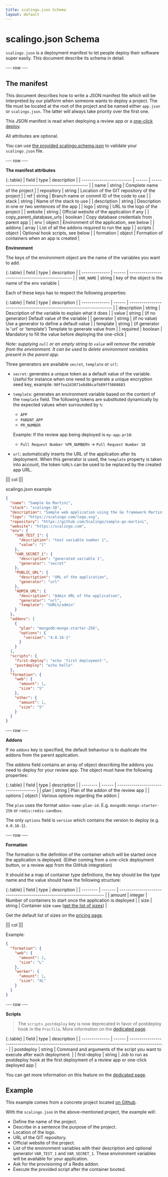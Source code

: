 ```yaml
---
title: scalingo.json Schema
layout: default
---
```


# scalingo.json Schema

`scalingo.json` is a deployment manifest to let people deploy their software
super easily. This document describe its schema in detail.

--- row ---

## The manifest

This document describes how to write a JSON manifest file which
will be interpreted by our platform when someone wants to deploy a project.
The file must be located at the root of the project and be named either `app.json`
or `scalingo.json`. The latter will always take priority over the first one.

This JSON manifest is read when deploying a review app or a [one-click
deploy](https://doc.scalingo.com/platform/deployment/one-click-deploy).

All attributes are optional.

You can use [the provided scalingo.schema.json](https://github.com/Scalingo/developers-documentation/raw/refs/heads/master/scalingo.schema.json) to validate your `scalingo.json` file.

--- row ---

**The manifest attributes**

{:.table}
| field                     | type    | description                                    |
| ------------------------- | ------  | ---------------------------------------------- |
| name                      | string  | Complete name of the project                   |
| repository                | string  | Location of the GIT repository of the project  |
| ref                       | string  | Branch name or commit ID of the code to use    |
| stack                     | string  | Name of the stack to use                       |
| description               | string  | Description in one or two sentences of the app |
| logo                      | string  | URL to the logo of the project                 |
| website                   | string  | Official website of the application if any     |
| copy_parent_database_urls | boolean | Copy database credentials from parent app      |
| env                       | object  | Environment of the application, see below      |
| addons                    | array   | List of all the addons required to run the app |
| scripts                   | object  | Optional hook scripts, see below               |
| formation                 | object  | Formation of containers when an app is created |

**Environment**

The keys of the environment object are the name of the variables you want to
add.

{:.table}
| field          | type   | description                                       |
| -------------- | ------ | ------------------------------------------------- |
| `VAR_NAME`     | string | key of the object is the name of the env variable |

Each of these keys has to respect the following properties:

{:.table}
| field          | type    | description                                                           |
| -------------- | ------  | --------------------------------------------------------------------- |
| description    | string  | Description of the variable to explain what it does                   |
| value          | string  | (if no generator) Default value of the variable                       |
| generator      | string  | (if no value) Use a generator to define a default value               |
| template       | string  | (if generator is 'url' or 'template') Template to generate value from |
| required       | boolean | Mandatory to fill the value before deploying the one-click            |

_Note: supplying `null` or an empty string to `value` will remove the variable from the environment. It can be used to delete environment variables present in the parent app._

Three generators are available `secret`, `template` or `url`:

* `secret`: generates a unique token as a default value of the variable.
  Useful for instance when one need to generate a unique encryption seed key,
  example: `90ffea2d3071e8d86cafb89ff5060883`

* `template`: generates an environment variable based on the content of
  the `template` field. The following tokens are substituted dynamically
  by the expected values when surrounded by `%`:

  * `APP`
  * `PARENT_APP`
  * `PR_NUMBER`

  Example: If the review app being deployed is `my-app-pr10`:

  * `Pull Request Number %PR_NUMBER%` -> `Pull Request Number 10`

* `url`: automatically inserts the URL of the application after its deployment.
  When this generator is used, the `template` property is taken into
  account, the token `%URL%` can be used to be replaced by the created app URL.

||| col |||

scalingo.json example

```json
{
  "name": "Sample Go Martini",
  "stack": "scalingo-18",
  "description": "Sample web application using the Go framework Martini",
  "logo": "https://scalingo.com/logo.svg",
  "repository": "https://github.com/Scalingo/sample-go-martini",
  "website": "https://scalingo.com",
  "env": {
    "VAR_TEST_1": {
      "description": "test variable number 1",
      "value": "1"
    },
    "VAR_SECRET_1": {
      "description": "generated variable 1",
      "generator": "secret"
    },
    "PUBLIC_URL": {
      "description": "URL of the application",
      "generator": "url"
    },
    "ADMIN_URL": {
      "description": "Admin URL of the application",
      "generator": "url",
      "template": "%URL%/admin"
    }
  },
  "addons": [
    {
      "plan": "mongodb:mongo-starter-256",
      "options": {
        "version": "4.0.16-1"
      }
    }
  ],
  "scripts": {
    "first-deploy": "echo 'first deployment'",
    "postdeploy": "echo hello"
  },
  "formation": {
    "web": {
      "amount": 1,
      "size": "S"
    },
    "other": {
      "amount": 1,
      "size": "S"
    }
  }
}
```

--- row ---

**Addons**

If no `addons` key is specified, the default behaviour is to duplicate the
addons from the parent application.

The _addons_ field contains an array of object describing the addons you need to
deploy for your review app. The object must have the following properties:

{:.table}
| field    | type   | description                           |
| -------- | ------ | ------------------------------------- |
| plan     | string | Plan of the addon of the review app   |
| options  | object | Various options regarding the addon   |

The `plan` uses the format `addon-name:plan-id`. E.g.
`mongodb:mongo-starter-256` or `redis:redis-sandbox`.

The only `options` field is `version` which contains the version to deploy (e.g.
`4.0.16-1`).

--- row ---

**Formation**

The formation is the definition of the container which will be started once the
application is deployed. (Either coming from a one-click deployment button, or
a review app from the GitHub integration)

It should be a map of container type definitions, the key should be the type name
and the value should have the following structure:

{:.table}
| field    | type    | description                                                            |
| -------- | ------- | ---------------------------------------------------------------------- |
| amount   | integer | Number of containers to start once the application is deployed         |
| size     | string  | Container size `name` ([get the list of sizes](/container_sizes#list-the-container-sizes-available)) |

Get the default list of sizes on the <a target="_blank" href="https://scalingo.com/pricing">pricing page</a>.

||| col |||

Example:

```json
{
  "formation": {
    "web": {
      "amount": 2,
      "size": "L"
    },
    "worker": {
      "amount": 1,
      "size": "XL"
    }
  }
}
```

--- row ---

**Scripts**

> The `scripts.postdeploy` key is now deprecated in favor of postdeploy hook in the `Procfile`. More information
> on the [dedicated page](https://doc.scalingo.com/platform/app/postdeploy-hook).

{:.table}
| field          | type   | description                                                                                     |
| -------------- | ------ | ----------------------------------------------------------------------------------------------- |
| postdeploy     | string | Command and arguments of the script you want to execute after each deployment.                  |
| first-deploy   | string | Job to run as postdeploy hook at the first deployment of a review app or one-click deployed app |

You can get more information on this feature on the [dedicated page](https://doc.scalingo.com/platform/app/review-apps#run-a-task-after-the-first-deployment-of-a-review-app).

## Example

This example comes from a concrete project located [on Github](https://github.com/Scalingo/sample-go-martini/tree/dev-oneclick).

With the `scalingo.json` in the above-mentioned project, the example will:

* Define the name of the project.
* Describe in a sentence the purpose of the project.
* Location of the logo.
* URL of the GIT repository.
* Official website of the project.
* List of the environment variables with their description and optional generator `VAR_TEST_1` and `VAR_SECRET_1`.
These environment variables will be available for your application.
* Ask for the provisioning of a Redis addon.
* Execute the provided script after the container booted.
